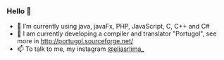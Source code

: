 ### Hello 👋


- 🌱 I’m currently using java, javaFx, PHP, JavaScript, C, C++ and C#
- 👯 I am currently developing a compiler and translator "Portugol", see more in http://portugol.sourceforge.net/
- 📫 To talk to me, my instagram <a href="https://www.instagram.com/eliasrlima_/">@eliasrlima_</a>

